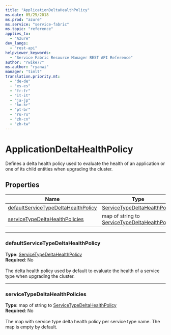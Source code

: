 ```yaml
---
title: "ApplicationDeltaHealthPolicy"
ms.date: 05/25/2018
ms.prod: "azure"
ms.service: "service-fabric"
ms.topic: "reference"
applies_to: 
  - "Azure"
dev_langs: 
  - "rest-api"
helpviewer_keywords: 
  - "Service Fabric Resource Manager REST API Reference"
author: "rwike77"
ms.author: "ryanwi"
manager: "timlt"
translation.priority.mt: 
  - "de-de"
  - "es-es"
  - "fr-fr"
  - "it-it"
  - "ja-jp"
  - "ko-kr"
  - "pt-br"
  - "ru-ru"
  - "zh-cn"
  - "zh-tw"
---
```

# ApplicationDeltaHealthPolicy

Defines a delta health policy used to evaluate the health of an application or one of its child entities when upgrading the cluster.


## Properties
| Name | Type | Required |
| --- | --- | --- |
| [defaultServiceTypeDeltaHealthPolicy](#defaultservicetypedeltahealthpolicy) | [ServiceTypeDeltaHealthPolicy](sfrp-model-servicetypedeltahealthpolicy.md) | No |
| [serviceTypeDeltaHealthPolicies](#servicetypedeltahealthpolicies) | map of string to [ServiceTypeDeltaHealthPolicy](sfrp-model-servicetypedeltahealthpolicy.md) | No |

____
### defaultServiceTypeDeltaHealthPolicy
__Type__: [ServiceTypeDeltaHealthPolicy](sfrp-model-servicetypedeltahealthpolicy.md) <br/>
__Required__: No<br/>
<br/>
The delta health policy used by default to evaluate the health of a service type when upgrading the cluster.

____
### serviceTypeDeltaHealthPolicies
__Type__: map of string to [ServiceTypeDeltaHealthPolicy](sfrp-model-servicetypedeltahealthpolicy.md) <br/>
__Required__: No<br/>
<br/>
The map with service type delta health policy per service type name. The map is empty by default.
